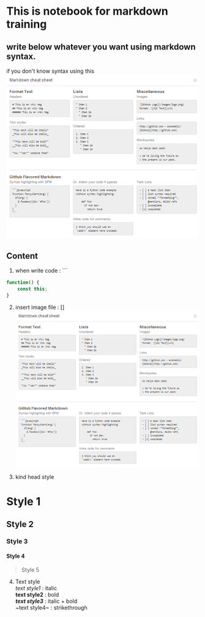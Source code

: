 # This is notebook for markdown training

## write below whatever you want using markdown syntax. 
if you don't know syntax using this  
![image]

## Content  
   1. when write code : ```
```javascript 
function() {
    const this;
}
```

   2. insert image file : \[]  
![image]  

[image]:markdown-cheatsheet-online.png  

   3. kind head style   

# Style 1  
## Style 2  
### Style 3  
#### Style 4   
> Style 5  

   4. Text style   
*text style1*  : italic  
**text style2**  : bold  
***text style3***   : italic + bold   
~text style4~   : strikethrough    